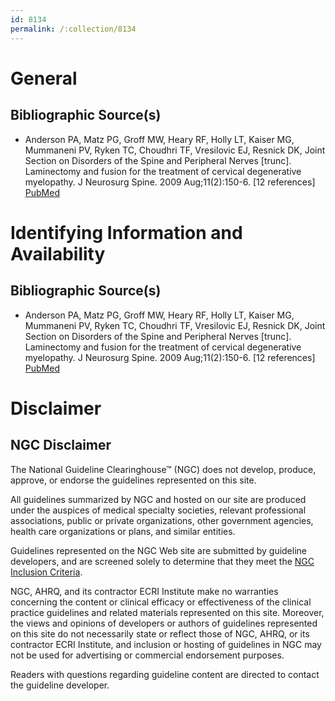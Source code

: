 ```yaml
---
id: 8134
permalink: /:collection/8134
---
```


# General

## Bibliographic Source(s)

- Anderson PA, Matz PG, Groff MW, Heary RF, Holly LT, Kaiser MG, Mummaneni PV, Ryken TC, Choudhri TF, Vresilovic EJ, Resnick DK, Joint Section on Disorders of the Spine and Peripheral Nerves [trunc]. Laminectomy and fusion for the treatment of cervical degenerative myelopathy. J Neurosurg Spine. 2009 Aug;11(2):150-6. [12 references] [ PubMed ](http://www.ncbi.nlm.nih.gov/entrez/query.fcgi?cmd=Retrieve&db=pubmed&dopt=Abstract&list_uids=19769494)

# Identifying Information and Availability

## Bibliographic Source(s)

- Anderson PA, Matz PG, Groff MW, Heary RF, Holly LT, Kaiser MG, Mummaneni PV, Ryken TC, Choudhri TF, Vresilovic EJ, Resnick DK, Joint Section on Disorders of the Spine and Peripheral Nerves [trunc]. Laminectomy and fusion for the treatment of cervical degenerative myelopathy. J Neurosurg Spine. 2009 Aug;11(2):150-6. [12 references] [ PubMed ](http://www.ncbi.nlm.nih.gov/entrez/query.fcgi?cmd=Retrieve&db=pubmed&dopt=Abstract&list_uids=19769494)

# Disclaimer

## NGC Disclaimer

The National Guideline Clearinghouse™ (NGC) does not develop, produce, approve, or endorse the guidelines represented on this site.

All guidelines summarized by NGC and hosted on our site are produced under the auspices of medical specialty societies, relevant professional associations, public or private organizations, other government agencies, health care organizations or plans, and similar entities.

Guidelines represented on the NGC Web site are submitted by guideline developers, and are screened solely to determine that they meet the [NGC Inclusion Criteria](/help-and-about/summaries/inclusion-criteria).

NGC, AHRQ, and its contractor ECRI Institute make no warranties concerning the content or clinical efficacy or effectiveness of the clinical practice guidelines and related materials represented on this site. Moreover, the views and opinions of developers or authors of guidelines represented on this site do not necessarily state or reflect those of NGC, AHRQ, or its contractor ECRI Institute, and inclusion or hosting of guidelines in NGC may not be used for advertising or commercial endorsement purposes.

Readers with questions regarding guideline content are directed to contact the guideline developer.

